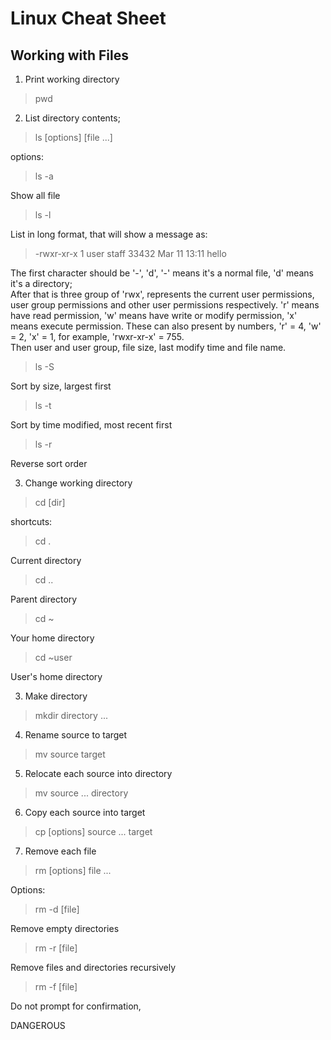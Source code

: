 # Linux Cheat Sheet
## Working with Files
1. Print working directory
> pwd

2. List directory contents;
> ls [options] [file ...]

options:

>ls -a

Show all file

>ls -l

List in long format, that will show a message as:
>-rwxr-xr-x  1 user  staff  33432 Mar 11 13:11 hello

The first character should be '-', 'd', '-' means it's a normal file, 'd' means it's a directory;<br>
After that is three group of 'rwx', represents the current user permissions, user group permissions and other user permissions respectively. 'r' means have read permission, 'w' means have write or modify permission, 'x' means execute permission. These can also present by numbers, 'r' = 4, 'w' = 2, 'x' = 1, for example, 'rwxr-xr-x' = 755. <br>
Then user and user group, file size, last modify time and file name.<br>


>ls -S

Sort by size, largest first

>ls -t

Sort by time modified, most recent first

>ls -r

Reverse sort order

3. Change working directory
>cd [dir]

shortcuts:<br>
>cd .

Current directory

>cd ..

Parent directory

>cd ~

Your home directory

>cd ~user

User's home directory

3. Make directory
>mkdir directory ...

4. Rename source to target
>mv source target

5. Relocate each source into directory
>mv source ... directory

6. Copy each source into target
>cp [options] source ... target

7. Remove each file
>rm [options] file ...

Options:
> rm -d [file]

Remove empty directories

> rm -r [file]

Remove files and directories recursively

> rm -f [file]

Do not prompt for confirmation, <p color='red'>DANGEROUS</p>